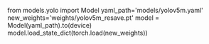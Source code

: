 

<!--
 * @version:
 * @Author:  StevenJokess https://github.com/StevenJokess
 * @Date: 2020-12-22 23:58:21
 * @LastEditors:  StevenJokess https://github.com/StevenJokess
 * @LastEditTime: 2020-12-22 23:58:32
 * @Description:
 * @TODO::
 * @Reference:https://github.com/ultralytics/yolov5/issues/22
-->
from models.yolo import Model
yaml_path='models/yolov5m.yaml'
new_weights='weights/yolov5m_resave.pt'
model = Model(yaml_path).to(device)
model.load_state_dict(torch.load(new_weights))
